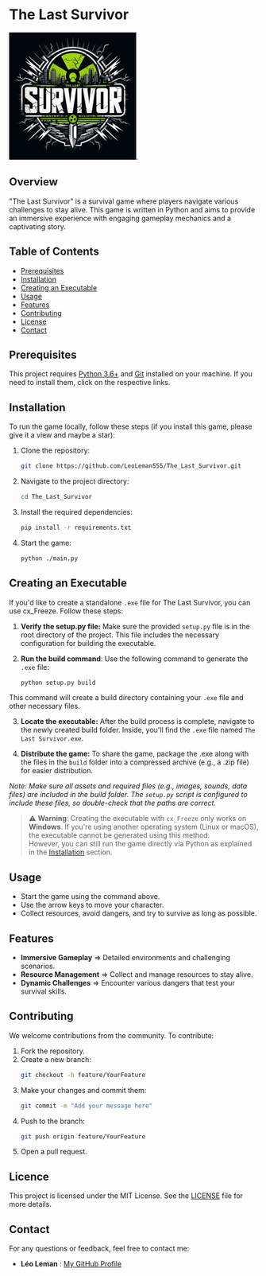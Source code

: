 # The Last Survivor

![Poster of the game](res/menu/logo.jpg "The Last Survivor").

## Overview

"The Last Survivor" is a survival game where players navigate various challenges to stay alive. This game is written in Python and aims to provide an immersive experience with engaging gameplay mechanics and a captivating story.

## Table of Contents

- [Prerequisites](#prerequisites)
- [Installation](#installation)
- [Creating an Executable](#creating-an-executable)
- [Usage](#usage)
- [Features](#features)
- [Contributing](#contributing)
- [License](#license)
- [Contact](#contact)

## Prerequisites

This project requires [Python 3.6+](https://www.python.org/) and [Git](https://git-scm.com/) installed on your machine. If you need to install them, click on the respective links.

## Installation

To run the game locally, follow these steps (if you install this game, please give it a view and maybe a star):

1. Clone the repository:
   ```bash
   git clone https://github.com/LeoLeman555/The_Last_Survivor.git
   ```
2. Navigate to the project directory:
   ```bash
   cd The_Last_Survivor
   ```
3. Install the required dependencies:
   ```bash
   pip install -r requirements.txt
   ```
4. Start the game:
   ```bash
   python ./main.py
   ```

## Creating an Executable

If you'd like to create a standalone `.exe` file for The Last Survivor, you can use cx_Freeze. Follow these steps:

1) **Verify the setup.py file:** Make sure the provided `setup.py` file is in the root directory of the project. This file includes the necessary configuration for building the executable.

2) **Run the build command**: Use the following command to generate the `.exe` file:
   ```bash
   python setup.py build
   ```
This command will create a build directory containing your `.exe` file and other necessary files.

3) **Locate the executable:** After the build process is complete, navigate to the newly created build folder. Inside, you'll find the `.exe` file named `The Last Survivor.exe`.

4) **Distribute the game:** To share the game, package the .exe along with the files in the `build` folder into a compressed archive (e.g., a .zip file) for easier distribution.

*Note: Make sure all assets and required files (e.g., images, sounds, data files) are included in the build folder. The `setup.py` script is configured to include these files, so double-check that the paths are correct.*

> ⚠️ **Warning**: Creating the executable with `cx_Freeze` only works on **Windows**. 
> If you're using another operating system (Linux or macOS), the executable cannot be generated using this method.  
> However, you can still run the game directly via Python as explained in the [Installation](#installation) section.

## Usage

- Start the game using the command above.
- Use the arrow keys to move your character.
- Collect resources, avoid dangers, and try to survive as long as possible.

## Features

- **Immersive Gameplay** => Detailed environments and challenging scenarios.
- **Resource Management** => Collect and manage resources to stay alive.
- **Dynamic Challenges** => Encounter various dangers that test your survival skills.

## Contributing

We welcome contributions from the community. To contribute:

1. Fork the repository.
2. Create a new branch:
   ```bash
   git checkout -b feature/YourFeature
   ```
3. Make your changes and commit them:
   ```bash
   git commit -m "Add your message here"
   ```
4. Push to the branch:
   ```bash
   git push origin feature/YourFeature
   ```
5. Open a pull request.

## Licence

This project is licensed under the MIT License. See the [LICENSE](LICENSE) file for more details.

## Contact

For any questions or feedback, feel free to contact me:

- **Léo Leman** : [My GitHub Profile](https://github.com/LeoLeman555)
